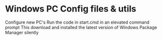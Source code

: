 # Windows PC Config files & utils
Configure new PC's
Run the code in start.cmd in an elevated command prompt
This download and installed the latest version of Windows Package Manager silently 
